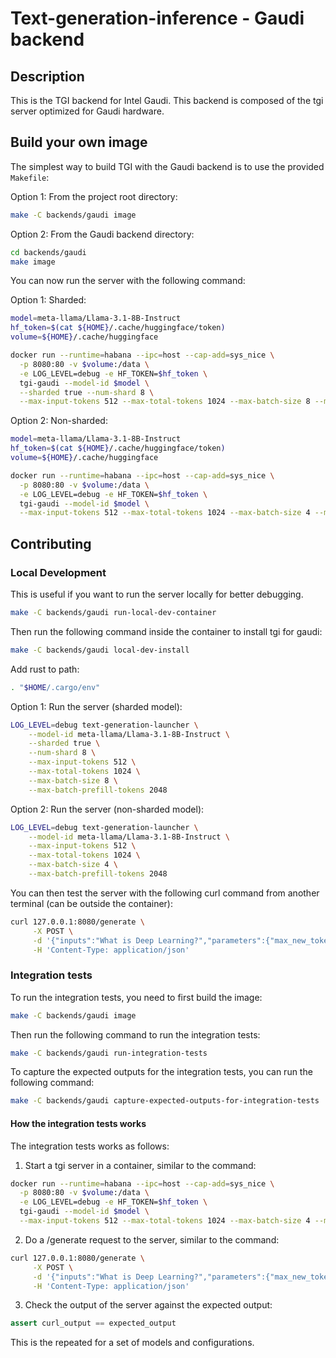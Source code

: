 # Text-generation-inference - Gaudi backend

## Description

This is the TGI backend for Intel Gaudi. This backend is composed of the tgi server optimized for Gaudi hardware.

## Build your own image

The simplest way to build TGI with the Gaudi backend is to use the provided `Makefile`:

Option 1: From the project root directory:
```bash
make -C backends/gaudi image
```

Option 2: From the Gaudi backend directory:
```bash
cd backends/gaudi
make image
```

You can now run the server with the following command:

Option 1: Sharded:
```bash
model=meta-llama/Llama-3.1-8B-Instruct
hf_token=$(cat ${HOME}/.cache/huggingface/token)
volume=${HOME}/.cache/huggingface

docker run --runtime=habana --ipc=host --cap-add=sys_nice \
  -p 8080:80 -v $volume:/data \
  -e LOG_LEVEL=debug -e HF_TOKEN=$hf_token \
  tgi-gaudi --model-id $model \
  --sharded true --num-shard 8 \
  --max-input-tokens 512 --max-total-tokens 1024 --max-batch-size 8 --max-batch-prefill-tokens 2048
```

Option 2: Non-sharded:
```bash
model=meta-llama/Llama-3.1-8B-Instruct
hf_token=$(cat ${HOME}/.cache/huggingface/token)
volume=${HOME}/.cache/huggingface

docker run --runtime=habana --ipc=host --cap-add=sys_nice \
  -p 8080:80 -v $volume:/data \
  -e LOG_LEVEL=debug -e HF_TOKEN=$hf_token \
  tgi-gaudi --model-id $model \
  --max-input-tokens 512 --max-total-tokens 1024 --max-batch-size 4 --max-batch-prefill-tokens 2048
```

## Contributing

### Local Development

This is useful if you want to run the server locally for better debugging.
```bash
make -C backends/gaudi run-local-dev-container
```

Then run the following command inside the container to install tgi for gaudi:
```bash
make -C backends/gaudi local-dev-install
```

Add rust to path:
```bash
. "$HOME/.cargo/env"
```

Option 1: Run the server (sharded model):
```bash
LOG_LEVEL=debug text-generation-launcher \
    --model-id meta-llama/Llama-3.1-8B-Instruct \
    --sharded true \
    --num-shard 8 \
    --max-input-tokens 512 \
    --max-total-tokens 1024 \
    --max-batch-size 8 \
    --max-batch-prefill-tokens 2048
```

Option 2: Run the server (non-sharded model):
```bash
LOG_LEVEL=debug text-generation-launcher \
    --model-id meta-llama/Llama-3.1-8B-Instruct \
    --max-input-tokens 512 \
    --max-total-tokens 1024 \
    --max-batch-size 4 \
    --max-batch-prefill-tokens 2048
```

You can then test the server with the following curl command from another terminal (can be outside the container):
```bash
curl 127.0.0.1:8080/generate \
     -X POST \
     -d '{"inputs":"What is Deep Learning?","parameters":{"max_new_tokens":20}}' \
     -H 'Content-Type: application/json'
```

### Integration tests

To run the integration tests, you need to first build the image:
```bash
make -C backends/gaudi image
```

Then run the following command to run the integration tests:
```bash
make -C backends/gaudi run-integration-tests
```

To capture the expected outputs for the integration tests, you can run the following command:
```bash
make -C backends/gaudi capture-expected-outputs-for-integration-tests
```

#### How the integration tests works
The integration tests works as follows:

1. Start a tgi server in a container, similar to the command:
```bash
docker run --runtime=habana --ipc=host --cap-add=sys_nice \
  -p 8080:80 -v $volume:/data \
  -e LOG_LEVEL=debug -e HF_TOKEN=$hf_token \
  tgi-gaudi --model-id $model \
  --max-input-tokens 512 --max-total-tokens 1024 --max-batch-size 4 --max-batch-prefill-tokens 2048
```

2. Do a /generate request to the server, similar to the command:
```bash
curl 127.0.0.1:8080/generate \
     -X POST \
     -d '{"inputs":"What is Deep Learning?","parameters":{"max_new_tokens":20}}' \
     -H 'Content-Type: application/json'
```

3. Check the output of the server against the expected output:
```python
assert curl_output == expected_output
```

This is the repeated for a set of models and configurations.
